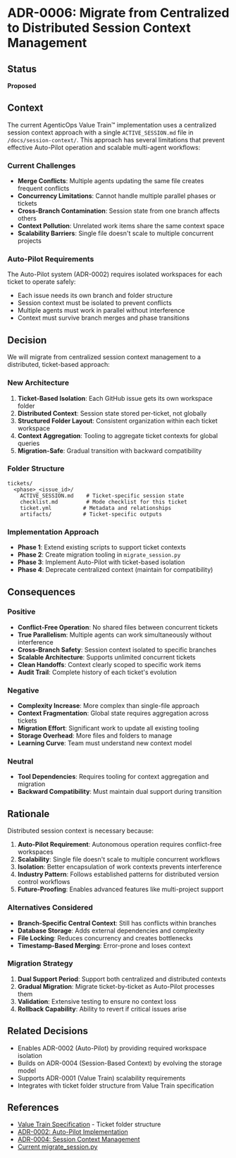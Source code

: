 # ADR-0006: Migrate from Centralized to Distributed Session Context Management

## Status
**Proposed**

## Context

The current AgenticOps Value Train™ implementation uses a centralized session context approach with a single `ACTIVE_SESSION.md` file in `/docs/session-context/`. This approach has several limitations that prevent effective Auto-Pilot operation and scalable multi-agent workflows:

### Current Challenges
- **Merge Conflicts**: Multiple agents updating the same file creates frequent conflicts
- **Concurrency Limitations**: Cannot handle multiple parallel phases or tickets
- **Cross-Branch Contamination**: Session state from one branch affects others
- **Context Pollution**: Unrelated work items share the same context space
- **Scalability Barriers**: Single file doesn't scale to multiple concurrent projects

### Auto-Pilot Requirements
The Auto-Pilot system (ADR-0002) requires isolated workspaces for each ticket to operate safely:
- Each issue needs its own branch and folder structure
- Session context must be isolated to prevent conflicts
- Multiple agents must work in parallel without interference
- Context must survive branch merges and phase transitions

## Decision

We will migrate from centralized session context management to a distributed, ticket-based approach:

### New Architecture
1. **Ticket-Based Isolation**: Each GitHub issue gets its own workspace folder
2. **Distributed Context**: Session state stored per-ticket, not globally
3. **Structured Folder Layout**: Consistent organization within each ticket workspace
4. **Context Aggregation**: Tooling to aggregate ticket contexts for global queries
5. **Migration-Safe**: Gradual transition with backward compatibility

### Folder Structure
```
tickets/
  <phase>_<issue_id>/
    ACTIVE_SESSION.md    # Ticket-specific session state
    checklist.md         # Mode checklist for this ticket  
    ticket.yml          # Metadata and relationships
    artifacts/          # Ticket-specific outputs
```

### Implementation Approach
- **Phase 1**: Extend existing scripts to support ticket contexts
- **Phase 2**: Create migration tooling in `migrate_session.py`
- **Phase 3**: Implement Auto-Pilot with ticket-based isolation
- **Phase 4**: Deprecate centralized context (maintain for compatibility)

## Consequences

### Positive
- **Conflict-Free Operation**: No shared files between concurrent tickets
- **True Parallelism**: Multiple agents can work simultaneously without interference
- **Cross-Branch Safety**: Session context isolated to specific branches
- **Scalable Architecture**: Supports unlimited concurrent tickets
- **Clean Handoffs**: Context clearly scoped to specific work items
- **Audit Trail**: Complete history of each ticket's evolution

### Negative
- **Complexity Increase**: More complex than single-file approach
- **Context Fragmentation**: Global state requires aggregation across tickets
- **Migration Effort**: Significant work to update all existing tooling
- **Storage Overhead**: More files and folders to manage
- **Learning Curve**: Team must understand new context model

### Neutral
- **Tool Dependencies**: Requires tooling for context aggregation and migration
- **Backward Compatibility**: Must maintain dual support during transition

## Rationale

Distributed session context is necessary because:

1. **Auto-Pilot Requirement**: Autonomous operation requires conflict-free workspaces
2. **Scalability**: Single file doesn't scale to multiple concurrent workflows
3. **Isolation**: Better encapsulation of work contexts prevents interference
4. **Industry Pattern**: Follows established patterns for distributed version control workflows
5. **Future-Proofing**: Enables advanced features like multi-project support

### Alternatives Considered
- **Branch-Specific Central Context**: Still has conflicts within branches
- **Database Storage**: Adds external dependencies and complexity
- **File Locking**: Reduces concurrency and creates bottlenecks
- **Timestamp-Based Merging**: Error-prone and loses context

### Migration Strategy
1. **Dual Support Period**: Support both centralized and distributed contexts
2. **Gradual Migration**: Migrate ticket-by-ticket as Auto-Pilot processes them
3. **Validation**: Extensive testing to ensure no context loss
4. **Rollback Capability**: Ability to revert if critical issues arise

## Related Decisions
- Enables ADR-0002 (Auto-Pilot) by providing required workspace isolation
- Builds on ADR-0004 (Session-Based Context) by evolving the storage model
- Supports ADR-0001 (Value Train) scalability requirements
- Integrates with ticket folder structure from Value Train specification

## References
- [Value Train Specification](../../agenticops-value-train.md) - Ticket folder structure
- [ADR-0002: Auto-Pilot Implementation](adr-0002-implement-autonomous-agent-orchestration.md)
- [ADR-0004: Session Context Management](adr-0004-adopt-session-based-context-management.md)
- [Current migrate_session.py](../../../scripts/migrate_session.py)